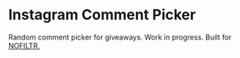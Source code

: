 # Instagram Comment Picker

Random comment picker for giveaways. Work in progress. Built for [NOFILTR.](http://nofiltr.social)